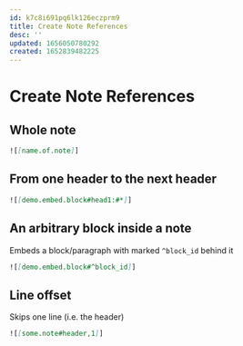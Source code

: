 ```yaml
---
id: k7c8i691pq6lk126eczprm9
title: Create Note References
desc: ''
updated: 1656050780292
created: 1652839482225
---
```


# Create Note References

## Whole note
```markdown
![[name.of.note]]
```

## From one header to the next header

```markdown
![[demo.embed.block#head1:#*]]
```

## An arbitrary block inside a note

Embeds a block/paragraph with marked `^block_id` behind it

```markdown
![[demo.embed.block#^block_id]]
```

## Line offset

Skips one line (i.e. the header)

```markdown
![[some.note#header,1]]
```
